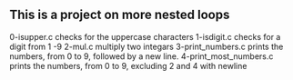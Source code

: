 ## This is a project on more nested loops
0-isupper.c checks for the uppercase characters
1-isdigit.c checks for a digit from 1 -9
2-mul.c multiply two integars
3-print_numbers.c prints the numbers, from 0 to 9, followed by a new line.
4-print_most_numbers.c prints the numbers, from 0 to 9, excluding 2 and 4 with newline
